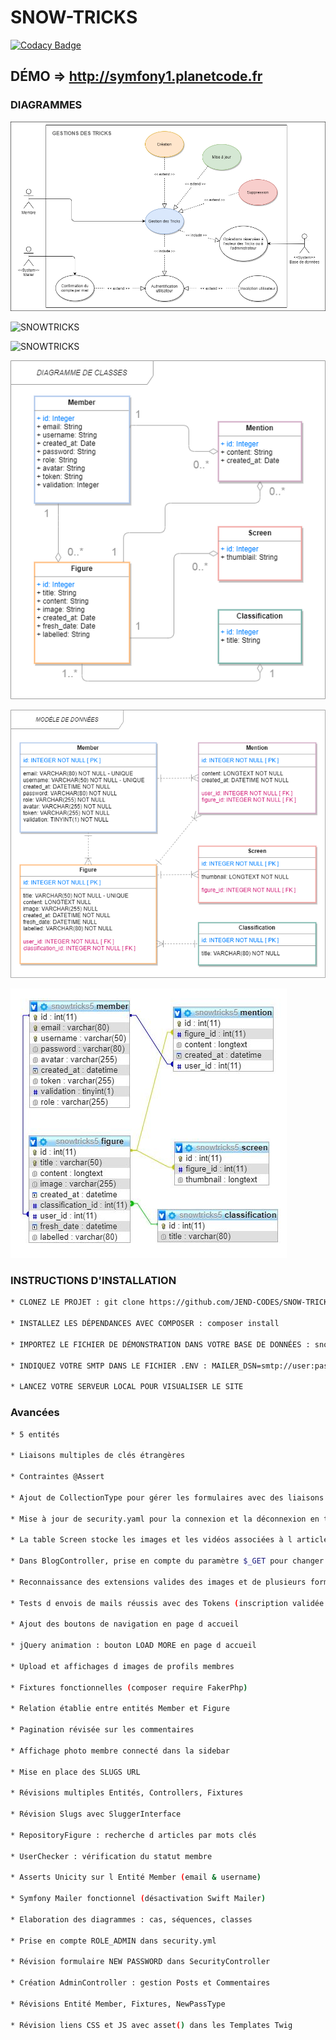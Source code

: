 # SNOW-TRICKS

[![Codacy Badge](https://app.codacy.com/project/badge/Grade/304f528b398a466fbe59f9d97595f1a4)](https://www.codacy.com/gh/JEND-CODES/SNOW-TRICKS/dashboard?utm_source=github.com&amp;utm_medium=referral&amp;utm_content=JEND-CODES/SNOW-TRICKS&amp;utm_campaign=Badge_Grade)

## DÉMO => http://symfony1.planetcode.fr

### DIAGRAMMES

![SNOWTRICKS](https://raw.githubusercontent.com/JEND-CODES/SNOW-TRICKS/main/diagrammes/Cas_Gestion_Tricks_P6_V1.png)

![SNOWTRICKS](https://raw.githubusercontent.com/JEND-CODES/SNOW-TRICKS/main/diagrammes/S%C3%A9quence_Inscription_P6_V1.png)

![SNOWTRICKS](https://raw.githubusercontent.com/JEND-CODES/SNOW-TRICKS/main/diagrammes/S%C3%A9quence_New_Password_P6_V1.png)

![SNOWTRICKS](https://raw.githubusercontent.com/JEND-CODES/SNOW-TRICKS/main/diagrammes/Diagramme_de_Classes_P6_V3.png)

![SNOWTRICKS](https://raw.githubusercontent.com/JEND-CODES/SNOW-TRICKS/main/diagrammes/Mod%C3%A8le_de_donn%C3%A9es_P6_V2.png)

![SNOWTRICKS](https://raw.githubusercontent.com/JEND-CODES/SNOW-TRICKS/main/diagrammes/Concepteur_BDD_SnowTricks_v5.JPG)

### INSTRUCTIONS D'INSTALLATION
``` bash
* CLONEZ LE PROJET : git clone https://github.com/JEND-CODES/SNOW-TRICKS

* INSTALLEZ LES DÉPENDANCES AVEC COMPOSER : composer install

* IMPORTEZ LE FICHIER DE DÉMONSTRATION DANS VOTRE BASE DE DONNÉES : snowtricks.sql

* INDIQUEZ VOTRE SMTP DANS LE FICHIER .ENV : MAILER_DSN=smtp://user:pass@smtp.example.com:port

* LANCEZ VOTRE SERVEUR LOCAL POUR VISUALISER LE SITE
```

### Avancées
``` bash
* 5 entités

* Liaisons multiples de clés étrangères

* Contraintes @Assert

* Ajout de CollectionType pour gérer les formulaires avec des liaisons entre les Entités

* Mise à jour de security.yaml pour la connexion et la déconnexion en tant que membre (ROLE USER)

* La table Screen stocke les images et les vidéos associées à l article

* Dans BlogController, prise en compte du paramètre $_GET pour changer le format de l article

* Reconnaissance des extensions valides des images et de plusieurs formats EMBED Youtube

* Tests d envois de mails réussis avec des Tokens (inscription validée et nouveau mot de passe)

* Ajout des boutons de navigation en page d accueil

* jQuery animation : bouton LOAD MORE en page d accueil

* Upload et affichages d images de profils membres

* Fixtures fonctionnelles (composer require FakerPhp)

* Relation établie entre entités Member et Figure

* Pagination révisée sur les commentaires

* Affichage photo membre connecté dans la sidebar

* Mise en place des SLUGS URL

* Révisions multiples Entités, Controllers, Fixtures

* Révision Slugs avec SluggerInterface

* RepositoryFigure : recherche d articles par mots clés

* UserChecker : vérification du statut membre

* Asserts Unicity sur l Entité Member (email & username)

* Symfony Mailer fonctionnel (désactivation Swift Mailer)

* Elaboration des diagrammes : cas, séquences, classes

* Prise en compte ROLE_ADMIN dans security.yml

* Révision formulaire NEW PASSWORD dans SecurityController

* Création AdminController : gestion Posts et Commentaires

* Révisions Entité Member, Fixtures, NewPassType

* Révision liens CSS et JS avec asset() dans les Templates Twig
```